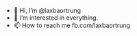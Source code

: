 - 👋 Hi, I’m @laxbaortrung
- 👀 I’m interested in everything.
- 📫 How to reach me fb.com/laxbaortrung

<!---
laxbaortrung/laxbaortrung is a ✨ special ✨ repository because its `README.md` (this file) appears on your GitHub profile.
You can click the Preview link to take a look at your changes.
--->
